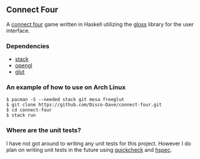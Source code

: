 ## Connect Four
A [connect four](https://en.wikipedia.org/wiki/Connect_Four) game written in Haskell utilizing the [gloss](https://hackage.haskell.org/package/gloss) library for the user interface.

### Dependencies
* [stack](https://docs.haskellstack.org/en/stable/README/)
* [opengl](https://www.opengl.org/)
* [glut](https://www.opengl.org/resources/libraries/glut/)

### An example of how to use on Arch Linux
```
$ pacman -S --needed stack git mesa freeglut
$ git clone https://github.com/Disco-Dave/connect-four.git
$ cd connect-four
$ stack run
```

### Where are the unit tests?
I have not got around to writing any unit tests for this project. However I do plan on writing unit tests in the future using [quickcheck](https://hackage.haskell.org/package/QuickCheck) and [hspec](https://hackage.haskell.org/package/hspec).
